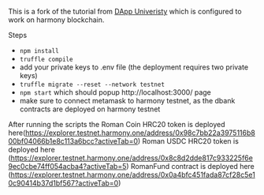 This is a fork of  the tutorial from [DApp Univeristy](https://www.dappuniversity.com/) which is configured to work on harmony blockchain. 

Steps
* `npm install`
* `truffle compile`
* add your private keys to .env file (the deployment requires two private keys)
* `truffle migrate --reset --network testnet`
* `npm start` which should popup http://localhost:3000/ page
* make sure to connect metamask to harmony testnet, as the dbank contracts are deployed on harmony testnet 

After running the scripts the 
Roman Coin HRC20 token is deployed here(https://explorer.testnet.harmony.one/address/0x98c7bb22a3975116b800bf04066b1e8c113a6bcc?activeTab=0)
Roman USDC HRC20 token is deployed here (https://explorer.testnet.harmony.one/address/0x8c8d2dde817c933225f6e9ec0cbe74ff054acba4?activeTab=5)
 RomanFund contract is deployed here (https://explorer.testnet.harmony.one/address/0x0a4bfc451fada87cf28c5e10c90414b37d1bf567?activeTab=0)

